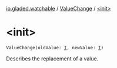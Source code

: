 [io.gladed.watchable](../index.md) / [ValueChange](index.md) / [&lt;init&gt;](./-init-.md)

# &lt;init&gt;

`ValueChange(oldValue: `[`T`](index.md#T)`, newValue: `[`T`](index.md#T)`)`

Describes the replacement of a value.

